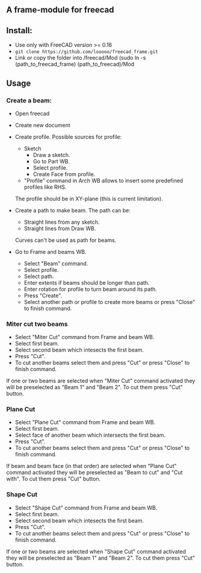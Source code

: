 A frame-module for freecad
---------------------------

## Install:
* Use only with FreeCAD version >= 0.16
* `git clone https://github.com/looooo/freecad_frame.git`
* Link or copy the folder into /freecad/Mod (sudo ln -s (path_to_freecad_frame) (path_to_freecad)/Mod

## Usage

### Create a beam:
* Open freecad
* Create new document
* Create profile. Possible sources for profile:
  * Sketch
    * Draw a sketch.
    * Go to Part WB.
    * Select profile.
    * Create Face from profile.
  * "Profile" command in Arch WB allows to insert some predefined
    profiles like RHS. 
  
  The profile should be in XY-plane (this is current limitation). 
* Create a path to make beam. The path can be:
  * Straight lines from any sketch.
  * Straight lines from Draw WB.
  
  Curves can't be used as path for beams.
* Go to Frame and beams WB.
  * Select "Beam" command.
  * Select profile.
  * Select path.
  * Enter extents if beams should be longer than path.
  * Enter rotation for profile to turn beam around its path.
  * Press "Create".
  * Select another path or profile to create more beams or press
    "Close" to finish command. 

### Miter cut two beams
  
* Select "Miter Cut" command from Frame and beam WB.
* Select first beam.
* Select second beam which intesects the first beam.
* Press "Cut".
* To cut another beams select them and press "Cut" or press "Close" to
  finish command. 

If one or two beams are selected when "Miter Cut" command activated
they will be preselected as "Beam 1" and "Beam 2". To cut them press
"Cut" button.

### Plane Cut

* Select "Plane Cut" command from Frame and beam WB.
* Select first beam.
* Select face of another beam which intersects the first beam.
* Press "Cut".
* To cut another beams select them and press "Cut" or press "Close" to
  finish command. 

If beam and beam face (in that order) are selected when "Plane Cut"
command activated they will be preselected as "Beam to cut" and "Cut
with". To cut them press "Cut" button.

### Shape Cut

* Select "Shape Cut" command from Frame and beam WB.
* Select first beam.
* Select second beam which intesects the first beam.
* Press "Cut".
* To cut another beams select them and press "Cut" or press "Close" to
  finish command. 

If one or two beams are selected when "Shape Cut" command activated
they will be preselected as "Beam 1" and "Beam 2". To cut them press
"Cut" button.

